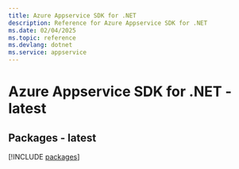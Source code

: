 ```yaml
---
title: Azure Appservice SDK for .NET
description: Reference for Azure Appservice SDK for .NET
ms.date: 02/04/2025
ms.topic: reference
ms.devlang: dotnet
ms.service: appservice
---
```

# Azure Appservice SDK for .NET - latest
## Packages - latest
[!INCLUDE [packages](appservice-index.md)]